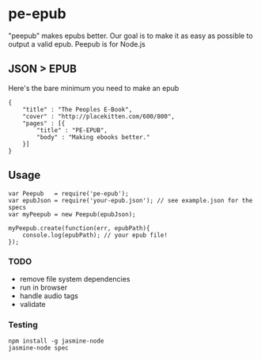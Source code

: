 # pe-epub

"peepub" makes epubs better.  Our goal is to make it as easy as possible to output a valid epub.  Peepub is for Node.js

## JSON > EPUB
Here's the bare minimum you need to make an epub

	{
		"title" : "The Peoples E-Book",
		"cover" : "http://placekitten.com/600/800",
		"pages" : [{
			"title" : "PE-EPUB",
			"body" : "Making ebooks better."
		}]
	}
	
## Usage
	var Peepub   = require('pe-epub');
	var epubJson = require('your-epub.json'); // see example.json for the specs
	var myPeepub = new Peepub(epubJson);
	
	myPeepub.create(function(err, epubPath){
		console.log(epubPath); // your epub file!
	});

### TODO
* remove file system dependencies
* run in browser
* handle audio tags
* validate

### Testing
	npm install -g jasmine-node
	jasmine-node spec